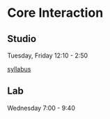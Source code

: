 # Core Interaction

## Studio 

Tuesday, Friday 12:10 - 2:50

[syllabus](http://ci.eroonkang.com)

## Lab

Wednesday 7:00 - 9:40